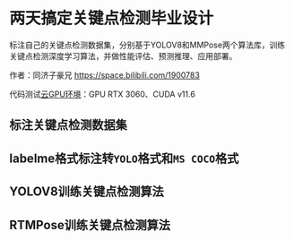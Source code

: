 # 两天搞定关键点检测毕业设计

标注自己的关键点检测数据集，分别基于YOLOV8和MMPose两个算法库，训练关键点检测深度学习算法，并做性能评估、预测推理、应用部署。

作者：同济子豪兄 https://space.bilibili.com/1900783

代码测试[云GPU环境](https://featurize.cn?s=d7ce99f842414bfcaea5662a97581bd1)：GPU RTX 3060、CUDA v11.6

## 标注关键点检测数据集

## labelme格式标注转`YOLO`格式和`MS COCO`格式

## YOLOV8训练关键点检测算法

## RTMPose训练关键点检测算法





